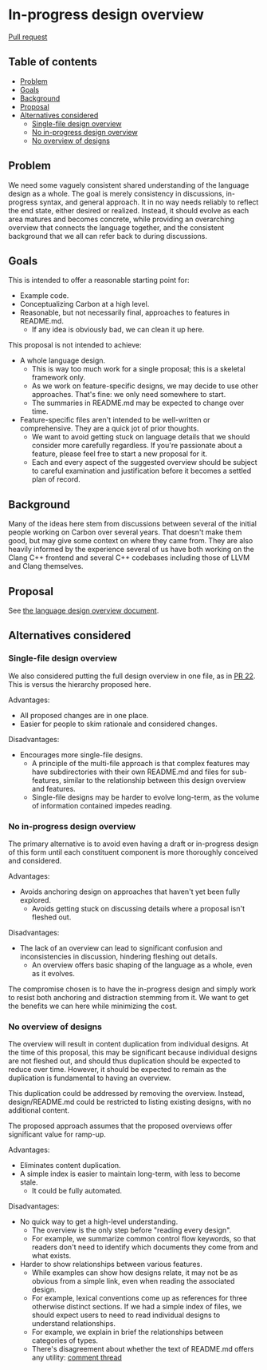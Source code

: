 # In-progress design overview

<!--
Part of the Carbon Language project, under the Apache License v2.0 with LLVM
Exceptions. See /LICENSE for license information.
SPDX-License-Identifier: Apache-2.0 WITH LLVM-exception
-->

[Pull request](https://github.com/carbon-language/carbon-lang/pull/83)

<!-- toc -->

## Table of contents

-   [Problem](#problem)
-   [Goals](#goals)
-   [Background](#background)
-   [Proposal](#proposal)
-   [Alternatives considered](#alternatives-considered)
    -   [Single-file design overview](#single-file-design-overview)
    -   [No in-progress design overview](#no-in-progress-design-overview)
    -   [No overview of designs](#no-overview-of-designs)

<!-- tocstop -->

## Problem

We need some vaguely consistent shared understanding of the language design as a
whole. The goal is merely consistency in discussions, in-progress syntax, and
general approach. It in no way needs reliably to reflect the end state, either
desired or realized. Instead, it should evolve as each area matures and becomes
concrete, while providing an overarching overview that connects the language
together, and the consistent background that we all can refer back to during
discussions.

## Goals

This is intended to offer a reasonable starting point for:

-   Example code.
-   Conceptualizing Carbon at a high level.
-   Reasonable, but not necessarily final, approaches to features in README.md.
    -   If any idea is obviously bad, we can clean it up here.

This proposal is not intended to achieve:

-   A whole language design.
    -   This is way too much work for a single proposal; this is a skeletal
        framework only.
    -   As we work on feature-specific designs, we may decide to use other
        approaches. That's fine: we only need somewhere to start.
    -   The summaries in README.md may be expected to change over time.
-   Feature-specific files aren't intended to be well-written or comprehensive.
    They are a quick jot of prior thoughts.
    -   We want to avoid getting stuck on language details that we should
        consider more carefully regardless. If you're passionate about a
        feature, please feel free to start a new proposal for it.
    -   Each and every aspect of the suggested overview should be subject to
        careful examination and justification before it becomes a settled plan
        of record.

## Background

Many of the ideas here stem from discussions between several of the initial
people working on Carbon over several years. That doesn't make them good, but
may give some context on where they came from. They are also heavily informed by
the experience several of us have both working on the Clang C++ frontend and
several C++ codebases including those of LLVM and Clang themselves.

## Proposal

See [the language design overview document](/docs/design/README.md).

## Alternatives considered

### Single-file design overview

We also considered putting the full design overview in one file, as in
[PR 22](https://github.com/carbon-language/carbon-lang/pull/22). This is versus
the hierarchy proposed here.

Advantages:

-   All proposed changes are in one place.
-   Easier for people to skim rationale and considered changes.

Disadvantages:

-   Encourages more single-file designs.
    -   A principle of the multi-file approach is that complex features may have
        subdirectories with their own README.md and files for sub-features,
        similar to the relationship between this design overview and features.
    -   Single-file designs may be harder to evolve long-term, as the volume of
        information contained impedes reading.

### No in-progress design overview

The primary alternative is to avoid even having a draft or in-progress design of
this form until each constituent component is more thoroughly conceived and
considered.

Advantages:

-   Avoids anchoring design on approaches that haven't yet been fully explored.
    -   Avoids getting stuck on discussing details where a proposal isn't
        fleshed out.

Disadvantages:

-   The lack of an overview can lead to significant confusion and
    inconsistencies in discussion, hindering fleshing out details.
    -   An overview offers basic shaping of the language as a whole, even as it
        evolves.

The compromise chosen is to have the in-progress design and simply work to
resist both anchoring and distraction stemming from it. We want to get the
benefits we can here while minimizing the cost.

### No overview of designs

The overview will result in content duplication from individual designs. At the
time of this proposal, this may be significant because individual designs are
not fleshed out, and should thus duplication should be expected to reduce over
time. However, it should be expected to remain as the duplication is fundamental
to having an overview.

This duplication could be addressed by removing the overview. Instead,
design/README.md could be restricted to listing existing designs, with no
additional content.

The proposed approach assumes that the proposed overviews offer significant
value for ramp-up.

Advantages:

-   Eliminates content duplication.
-   A simple index is easier to maintain long-term, with less to become stale.
    -   It could be fully automated.

Disadvantages:

-   No quick way to get a high-level understanding.
    -   The overview is the only step before "reading every design".
    -   For example, we summarize common control flow keywords, so that readers
        don't need to identify which documents they come from and what exists.
-   Harder to show relationships between various features.
    -   While examples can show how designs relate, it may not be as obvious
        from a simple link, even when reading the associated design.
    -   For example, lexical conventions come up as references for three
        otherwise distinct sections. If we had a simple index of files, we
        should expect users to need to read individual designs to understand
        relationships.
    -   For example, we explain in brief the relationships between categories of
        types.
    -   There's disagreement about whether the text of README.md offers any
        utility:
        [comment thread](https://github.com/carbon-language/carbon-lang/pull/83/files/25437de9e61b3a15e8ddde67b6297f1795922355..97da855dbe6023930e02473af46abea03af991e7#r444487049)
